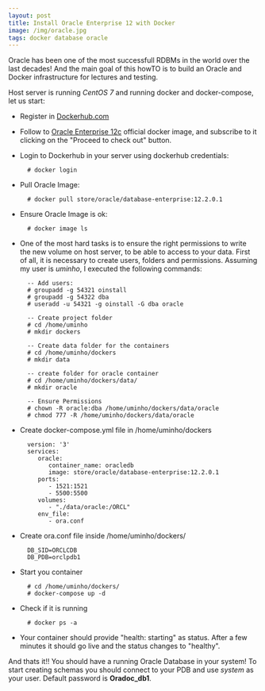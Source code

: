 ```yaml
---
layout: post
title: Install Oracle Enterprise 12 with Docker
image: /img/oracle.jpg
tags: docker database oracle
---
```


Oracle has been one of the most successfull RDBMs in the world over the last decades!  And the main goal of this howTO is to build an Oracle and Docker infrastructure for lectures and testing.

Host server is running *CentOS 7* and running docker and docker-compose, let us start:

- Register in [Dockerhub.com](https://hub.docker.com/)

- Follow to [Oracle Enterprise 12c](https://hub.docker.com/_/oracle-database-enterprise-edition) official docker image, and subscribe to it clicking on the "Proceed to check out" button.

- Login to Dockerhub in your server using dockerhub credentials:

        # docker login

- Pull Oracle Image:

        # docker pull store/oracle/database-enterprise:12.2.0.1

- Ensure Oracle Image is ok:

        # docker image ls


- One of the most hard tasks is to ensure the right permissions to write the new volume on host server, to be able to access to your data. First of all, it is necessary to create users, folders and permissions. Assuming my user is *uminho*, I executed the following commands:

        -- Add users:
        # groupadd -g 54321 oinstall 
        # groupadd -g 54322 dba 
        # useradd -u 54321 -g oinstall -G dba oracle
        
        -- Create project folder
        # cd /home/uminho
        # mkdir dockers

        -- Create data folder for the containers
        # cd /home/uminho/dockers
        # mkdir data

        -- create folder for oracle container
        # cd /home/uminho/dockers/data/
        # mkdir oracle

        -- Ensure Permissions
        # chown -R oracle:dba /home/uminho/dockers/data/oracle 
        # chmod 777 -R /home/uminho/dockers/data/oracle

- Create docker-compose.yml file in /home/uminho/dockers

        version: '3'
        services: 
           oracle:
              container_name: oracledb
              image: store/oracle/database-enterprise:12.2.0.1
           ports:
              - 1521:1521
              - 5500:5500
           volumes:
              - "./data/oracle:/ORCL"
           env_file:
              - ora.conf

- Create ora.conf file inside /home/uminho/dockers/
        
        DB_SID=ORCLCDB
        DB_PDB=orclpdb1

- Start you container
	
        # cd /home/uminho/dockers/
        # docker-compose up -d

- Check if it is running

        # docker ps -a

- Your container should provide "health: starting" as status. After a few minutes it should go live and the status changes to "healthy".

And thats it!! You should have a running Oracle Database in your system! To start creating schemas you should connect to your PDB and use *system* as your user. Default password is **Oradoc_db1**.

